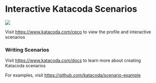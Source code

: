 # Interactive Katacoda Scenarios

[![](http://shields.katacoda.com/katacoda/ceco/count.svg)](https://www.katacoda.com/ceco "Get your profile on Katacoda.com")

Visit https://www.katacoda.com/ceco to view the profile and interactive scenarios

### Writing Scenarios
Visit https://www.katacoda.com/docs to learn more about creating Katacoda scenarios

For examples, visit https://github.com/katacoda/scenario-example

